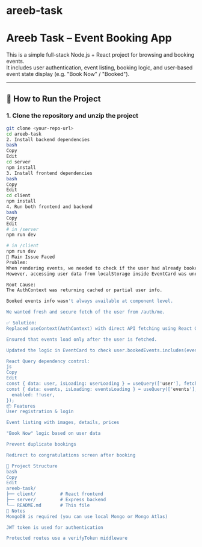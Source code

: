 # areeb-task
# Areeb Task – Event Booking App

This is a simple full-stack Node.js + React project for browsing and booking events.  
It includes user authentication, event listing, booking logic, and user-based event state display (e.g. "Book Now" / "Booked").

---

## 🚀 How to Run the Project

### 1. Clone the repository and unzip the project
```bash
git clone <your-repo-url>
cd areeb-task
2. Install backend dependencies
bash
Copy
Edit
cd server
npm install
3. Install frontend dependencies
bash
Copy
Edit
cd client
npm install
4. Run both frontend and backend
bash
Copy
Edit
# in /server
npm run dev

# in /client
npm run dev
🐛 Main Issue Faced
Problem:
When rendering events, we needed to check if the user had already booked each event.
However, accessing user data from localStorage inside EventCard was unreliable and insecure.

Root Cause:
The AuthContext was returning cached or partial user info.

Booked events info wasn't always available at component level.

We wanted fresh and secure fetch of the user from /auth/me.

✅ Solution:
Replaced useContext(AuthContext) with direct API fetching using React Query.

Ensured that events load only after the user is fetched.

Updated the logic in EventCard to check user.bookedEvents.includes(event._id).

React Query dependency control:
js
Copy
Edit
const { data: user, isLoading: userLoading } = useQuery(['user'], fetchUser);
const { data: events, isLoading: eventsLoading } = useQuery(['events'], fetchEvents, {
  enabled: !!user,
});
📦 Features
User registration & login

Event listing with images, details, prices

"Book Now" logic based on user data

Prevent duplicate bookings

Redirect to congratulations screen after booking

📂 Project Structure
bash
Copy
Edit
areeb-task/
├── client/         # React frontend
├── server/         # Express backend
└── README.md       # This file
🧠 Notes
MongoDB is required (you can use local Mongo or Mongo Atlas)

JWT token is used for authentication

Protected routes use a verifyToken middleware